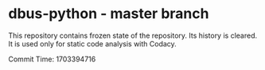 # dbus-python - master branch

This repository contains frozen state of the repository.
Its history is cleared. It is used only for static code
analysis with Codacy.

Commit Time: 1703394716